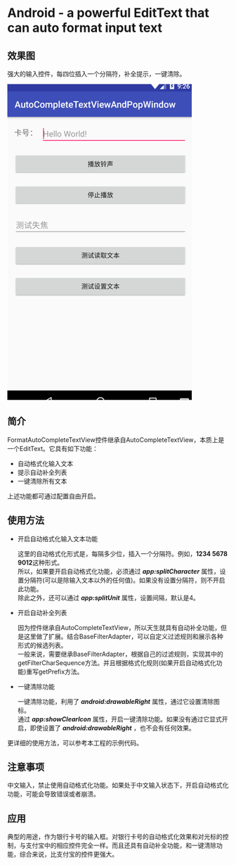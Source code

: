 # Android - a powerful EditText that can auto format input text  

## 效果图
强大的输入控件，每四位插入一个分隔符，补全提示，一键清除。
 
![](https://github.com/kanglongba/AutoFormatEditText/blob/master/screenshot/autoformatedittext.gif)

## 简介
FormatAutoCompleteTextView控件继承自AutoCompleteTextView，本质上是一个EditText。它具有如下功能：  

* 自动格式化输入文本  
* 提示自动补全列表
* 一键清除所有文本

上述功能都可通过配置自由开启。

## 使用方法
* 开启自动格式化输入文本功能  

  这里的自动格式化形式是，每隔多少位，插入一个分隔符。例如，**1234 5678 9012**这种形式。  
  所以，如果要开启自动格式化功能，必须通过 ***app:splitCharacter*** 属性，设置分隔符(可以是除输入文本以外的任何值)。如果没有设置分隔符，则不开启此功能。  
  除此之外，还可以通过 ***app:splitUnit*** 属性，设置间隔，默认是4。  
  
* 开启自动补全列表

  因为控件继承自AutoCompleteTextView，所以天生就具有自动补全功能，但是这里做了扩展。结合BaseFilterAdapter，可以自定义过滤规则和展示各种形式的候选列表。  
  一般来说，需要继承BaseFilterAdapter，根据自己的过滤规则，实现其中的getFilterCharSequence方法。并且根据格式化规则(如果开启自动格式化功能)重写getPrefix方法。
  
* 一键清除功能

  一键清除功能，利用了 ***android:drawableRight*** 属性，通过它设置清除图标。  
  通过 ***app:showClearIcon*** 属性，开启一键清除功能。如果没有通过它显式开启，即使设置了 ***android:drawableRight*** ，也不会有任何效果。
  
更详细的使用方法，可以参考本工程的示例代码。

## 注意事项

中文输入，禁止使用自动格式化功能。如果处于中文输入状态下，开启自动格式化功能，可能会导致错误或者崩溃。

## 应用

典型的用途，作为银行卡号的输入框。对银行卡号的自动格式化效果和对光标的控制，与支付宝中的相应控件完全一样。而且还具有自动补全功能，和一键清除功能，综合来说，比支付宝的控件更强大。 


